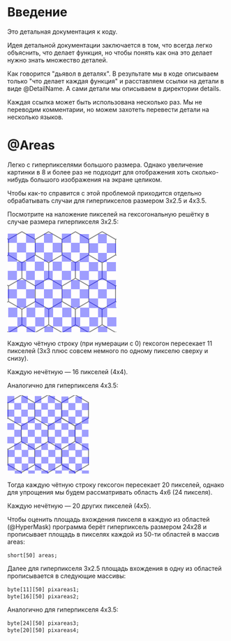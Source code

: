 # Введение
Это детальная документация к коду.

Идея детальной документации заключается в том, что всегда
легко объяснить, что делает функция, но чтобы понять как
она это делает нужно знать множество деталей.

Как говорится "дьявол в деталях". В результате мы в коде
описываем только "что делает каждая функция" и расставляем
ссылки на детали в виде @DetailName. А сами детали мы
описываем в директории details.

Каждая ссылка может быть использована несколько раз.
Мы не переводим комментарии, но можем захотеть перевести
детали на несколько языков.

# @Areas
Легко с гиперпикселями большого размера. Однако увеличение
картинки в 8 и более раз не подходит для отображения
хоть сколько-нибудь большого изображения на экране целиком.

Чтобы как-то справится с этой проблемой приходится отдельно
обрабатывать случаи для гиперпикселов размером 3x2.5 и 4x3.5.

Посмотрите на наложение пикселей на гексогональную решётку
в случае размера гиперпикселя 3x2.5:

![Наложение пикселей 3x2.5 на гексогональную решётку](../pictures/pixels3.png)

Каждую чётную строку (при нумерации с 0) гексогон пересекает 11 пикселей
(3x3 плюс совсем немного по одному пикселю сверху и снизу).

Каждую нечётную &mdash; 16 пикселей (4x4).

Аналогично для гиперпикселя 4x3.5:

![Наложение пикселей 4x3.5 на гексогональную решётку](../pictures/pixels4.png)

Тогда каждую чётную строку гексогон пересекает 20 пикселей, однако для
упрощения мы будем рассматривать область 4x6 (24 пикселя).

Каждую нечётную &mdash; 20 других пикселей (4x5).

Чтобы оценить площадь вхождения пикселя в каждую из областей (@HyperMask)
программа берёт гиперпиксель размером 24x28 и прописывает
площадь в пикселях каждой из 50-ти областей в массив areas:

    short[50] areas;

Далее для гиперпикселя 3x2.5 площадь вхождения в одну из областей
прописывается в следующие массивы:

    byte[11][50] pixareas1;
    byte[16][50] pixareas2;

Аналогично для гиперпикселя 4x3.5:

    byte[24][50] pixareas3;
    byte[20][50] pixareas4;

